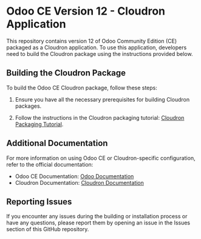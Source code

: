 # Odoo CE Version 12 - Cloudron Application

This repository contains version 12 of Odoo Community Edition (CE) packaged as a Cloudron application. To use this application, developers need to build the Cloudron package using the instructions provided below.

## Building the Cloudron Package

To build the Odoo CE Cloudron package, follow these steps:

1. Ensure you have all the necessary prerequisites for building Cloudron packages.

2. Follow the instructions in the Cloudron packaging tutorial: [Cloudron Packaging Tutorial](https://docs.cloudron.io/packaging/tutorial/).

## Additional Documentation

For more information on using Odoo CE or Cloudron-specific configuration, refer to the official documentation:

- Odoo CE Documentation: [Odoo Documentation](https://www.odoo.com/documentation/12.0)
- Cloudron Documentation: [Cloudron Documentation](https://docs.cloudron.io/)

## Reporting Issues

If you encounter any issues during the building or installation process or have any questions, please report them by opening an issue in the Issues section of this GitHub repository.
